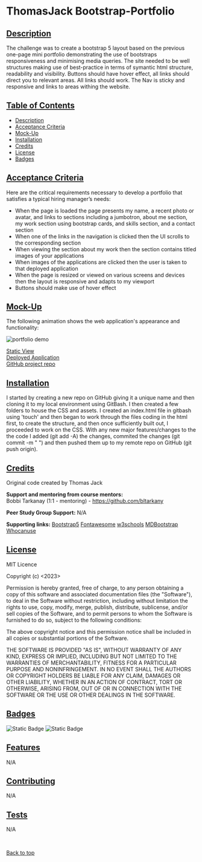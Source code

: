 # ThomasJack Bootstrap-Portfolio

## [Description](#description)

The challenge was to create a bootstrap 5 layout based on the previous one-page mini portfolio demonstrating the use of bootstraps responsiveness and minimising media queries. The site needed to be well structures making use of best-practice in terms of symantic html structure, readability and visibility. Buttons should have hover effect, all links should direct you to relevant areas. All links should work. The Nav is sticky and responsive and links to areas withing the website. 

## [Table of Contents](#table-of-contents)

* [Description](#descrition)
* [Acceptance Criteria](#acceptance-criteria)
* [Mock-Up](#mock-up)
* [Installation](#installation)
* [Credits](#credits)
* [License](#license)
* [Badges](#badges)

## [Acceptance Criteria](#acceptance-criteria)

Here are the critical requirements necessary to develop a portfolio that satisfies a typical hiring manager’s needs:

* When the page is loaded the page presents my name, a recent photo or avatar, and links to sections including a jumbotron, about me section, my work section using bootstrap cards, and skills section, and a contact section
* When one of the links in the navigation is clicked then the UI scrolls to the corresponding section
* When viewing the section about my work then the section contains titled images of your applications
* When images of the applications are clicked then the user is taken to that deployed application
* When the page is resized or viewed on various screens and devices then the layout is responsive and adapts to my viewport
* Buttons should make use of hover effect

## [Mock-Up](#mock-up)

The following animation shows the web application's appearance and functionality:

![portfolio demo](./assets/images/1pagegif.gif)

[Static View](./assets/images/screenshot.png)
<br>
[Deployed Application](https://quikstart86.github.io/ThomasJack-portfolio/)
<br>
[GitHub project repo](https://github.com/quikstart86/ThomasJack-portfolio)

## [Installation](#installation)

I started by creating a new repo on GitHub giving it a unique name and then cloning it to my local environment using GitBash. I then created a few folders to house the CSS and assets. I created an index.html file in gitbash using 'touch' and then began to work through the files coding in the html first, to create the structure, and then once sufficiently built out, I proceeded to work on the CSS. With any new major features/changes to the the code I added (git add -A) the changes, commited the changes (git commit -m " ") and then pushed them up to my remote repo on GitHub (git push origin).

## [Credits](#credits)

Original code created by Thomas Jack

**Support and mentoring from course mentors:**
<br>Bobbi Tarkanay (1:1 - mentoring) - https://github.com/bltarkany

**Peer Study Group Support:**
N/A

**Supporting links:**
[Bootstrap5](https://getbootstrap.com/docs/5.3/getting-started/introduction/)
[Fontawesome](https://fontawesome.com/icons)
[w3schools](https://www.w3schools.com/bootstrap5/)
[MDBootstrap](https://mdbootstrap.com/docs/standard/components/cards/)
[Whocanuse](https://www.whocanuse.com/?bg=2f4f4f&fg=ffffff&fs=16&fw=)



## [License](#license)

MIT Licence

Copyright (c) <2023> <Thomas Jack>

Permission is hereby granted, free of charge, to any person obtaining a copy
of this software and associated documentation files (the "Software"), to deal
in the Software without restriction, including without limitation the rights
to use, copy, modify, merge, publish, distribute, sublicense, and/or sell
copies of the Software, and to permit persons to whom the Software is
furnished to do so, subject to the following conditions:

The above copyright notice and this permission notice shall be included in all
copies or substantial portions of the Software.

THE SOFTWARE IS PROVIDED "AS IS", WITHOUT WARRANTY OF ANY KIND, EXPRESS OR IMPLIED, INCLUDING BUT NOT LIMITED TO THE WARRANTIES OF MERCHANTABILITY, FITNESS FOR A PARTICULAR PURPOSE AND NONINFRINGEMENT. IN NO EVENT SHALL THE AUTHORS OR COPYRIGHT HOLDERS BE LIABLE FOR ANY CLAIM, DAMAGES OR OTHER LIABILITY, WHETHER IN AN ACTION OF CONTRACT, TORT OR OTHERWISE, ARISING FROM, OUT OF OR IN CONNECTION WITH THE SOFTWARE OR THE USE OR OTHER DEALINGS IN THE SOFTWARE.

## [Badges](#badges)

![Static Badge](https://img.shields.io/badge/HTML_30%25-blue)
![Static Badge](https://img.shields.io/badge/CSS_70%25-Green)



## [Features](#features)

N/A

## [Contributing](#contributing)

N/A

## [Tests](#tests)

N/A

<br>

[Back to top](#top)

